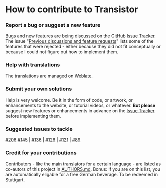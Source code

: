 How to contribute to Transistor
===============================

### Report a bug or suggest a new feature
Bugs and new features are being discussed on the GitHub [Issue Tracker](https://github.com/y20k/transistor/issues). The issue "[Previous discussions and feature requests](https://github.com/y20k/transistor/issues/48)" lists some of the features that were rejected - either because they did not fit conceptually or because I could not figure out how to implement them.

### Help with translations
The translations are managed on [Weblate](https://hosted.weblate.org/projects/transistor/strings/). 

### Submit your own solutions
Help is very welcome. Be it in the form of code, or artwork, or enhancements to the website, or tutorial videos, or whatever. 
**But please** suggest new features or enhancements in advance on the [Issue Tracker](https://github.com/y20k/transistor/issues) before implementing them.

### Suggested issues to tackle
[#206](https://github.com/y20k/transistor/issues/206) [#145](https://github.com/y20k/transistor/issues/145) |  [#136](https://github.com/y20k/transistor/issues/136) | [#126](https://github.com/y20k/transistor/issues/126) | [#121](https://github.com/y20k/transistor/issues/121) | [#89](https://github.com/y20k/transistor/issues/89) 

### Credit for your contributions
Contributors - like the main translators for a certain language - are listed as co-autors of this project in [AUTHORS.md](https://github.com/y20k/transistor/blob/master/AUTHORS.md). Bonus: If you are on this list, you are automatically eligable for a free German beverage.
To be redeemed in Stuttgart.
